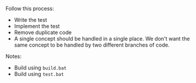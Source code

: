 Follow this process:

- Write the test
- Implement the test
- Remove duplicate code
- A single concept should be handled in a single place. We don't want the same concept to be handled by two different
  branches of code.

Notes:

- Build using `build.bat`
- Build using `test.bat`
